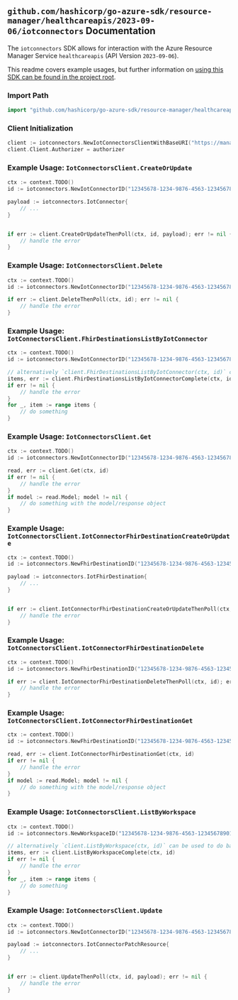 
## `github.com/hashicorp/go-azure-sdk/resource-manager/healthcareapis/2023-09-06/iotconnectors` Documentation

The `iotconnectors` SDK allows for interaction with the Azure Resource Manager Service `healthcareapis` (API Version `2023-09-06`).

This readme covers example usages, but further information on [using this SDK can be found in the project root](https://github.com/hashicorp/go-azure-sdk/tree/main/docs).

### Import Path

```go
import "github.com/hashicorp/go-azure-sdk/resource-manager/healthcareapis/2023-09-06/iotconnectors"
```


### Client Initialization

```go
client := iotconnectors.NewIotConnectorsClientWithBaseURI("https://management.azure.com")
client.Client.Authorizer = authorizer
```


### Example Usage: `IotConnectorsClient.CreateOrUpdate`

```go
ctx := context.TODO()
id := iotconnectors.NewIotConnectorID("12345678-1234-9876-4563-123456789012", "example-resource-group", "workspaceValue", "iotConnectorValue")

payload := iotconnectors.IotConnector{
	// ...
}


if err := client.CreateOrUpdateThenPoll(ctx, id, payload); err != nil {
	// handle the error
}
```


### Example Usage: `IotConnectorsClient.Delete`

```go
ctx := context.TODO()
id := iotconnectors.NewIotConnectorID("12345678-1234-9876-4563-123456789012", "example-resource-group", "workspaceValue", "iotConnectorValue")

if err := client.DeleteThenPoll(ctx, id); err != nil {
	// handle the error
}
```


### Example Usage: `IotConnectorsClient.FhirDestinationsListByIotConnector`

```go
ctx := context.TODO()
id := iotconnectors.NewIotConnectorID("12345678-1234-9876-4563-123456789012", "example-resource-group", "workspaceValue", "iotConnectorValue")

// alternatively `client.FhirDestinationsListByIotConnector(ctx, id)` can be used to do batched pagination
items, err := client.FhirDestinationsListByIotConnectorComplete(ctx, id)
if err != nil {
	// handle the error
}
for _, item := range items {
	// do something
}
```


### Example Usage: `IotConnectorsClient.Get`

```go
ctx := context.TODO()
id := iotconnectors.NewIotConnectorID("12345678-1234-9876-4563-123456789012", "example-resource-group", "workspaceValue", "iotConnectorValue")

read, err := client.Get(ctx, id)
if err != nil {
	// handle the error
}
if model := read.Model; model != nil {
	// do something with the model/response object
}
```


### Example Usage: `IotConnectorsClient.IotConnectorFhirDestinationCreateOrUpdate`

```go
ctx := context.TODO()
id := iotconnectors.NewFhirDestinationID("12345678-1234-9876-4563-123456789012", "example-resource-group", "workspaceValue", "iotConnectorValue", "fhirDestinationValue")

payload := iotconnectors.IotFhirDestination{
	// ...
}


if err := client.IotConnectorFhirDestinationCreateOrUpdateThenPoll(ctx, id, payload); err != nil {
	// handle the error
}
```


### Example Usage: `IotConnectorsClient.IotConnectorFhirDestinationDelete`

```go
ctx := context.TODO()
id := iotconnectors.NewFhirDestinationID("12345678-1234-9876-4563-123456789012", "example-resource-group", "workspaceValue", "iotConnectorValue", "fhirDestinationValue")

if err := client.IotConnectorFhirDestinationDeleteThenPoll(ctx, id); err != nil {
	// handle the error
}
```


### Example Usage: `IotConnectorsClient.IotConnectorFhirDestinationGet`

```go
ctx := context.TODO()
id := iotconnectors.NewFhirDestinationID("12345678-1234-9876-4563-123456789012", "example-resource-group", "workspaceValue", "iotConnectorValue", "fhirDestinationValue")

read, err := client.IotConnectorFhirDestinationGet(ctx, id)
if err != nil {
	// handle the error
}
if model := read.Model; model != nil {
	// do something with the model/response object
}
```


### Example Usage: `IotConnectorsClient.ListByWorkspace`

```go
ctx := context.TODO()
id := iotconnectors.NewWorkspaceID("12345678-1234-9876-4563-123456789012", "example-resource-group", "workspaceValue")

// alternatively `client.ListByWorkspace(ctx, id)` can be used to do batched pagination
items, err := client.ListByWorkspaceComplete(ctx, id)
if err != nil {
	// handle the error
}
for _, item := range items {
	// do something
}
```


### Example Usage: `IotConnectorsClient.Update`

```go
ctx := context.TODO()
id := iotconnectors.NewIotConnectorID("12345678-1234-9876-4563-123456789012", "example-resource-group", "workspaceValue", "iotConnectorValue")

payload := iotconnectors.IotConnectorPatchResource{
	// ...
}


if err := client.UpdateThenPoll(ctx, id, payload); err != nil {
	// handle the error
}
```
